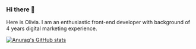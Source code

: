 ### Hi there 👋

Here is Olivia. I am an enthusiastic front-end developer with background of 4 years digital marketing experience. 

[![Anurag's GitHub stats](https://github-readme-stats.vercel.app/api?username=BraveOlivia&count_private=true&show_icons=true&hide=stars,prs,issues?theme=radical)](https://github.com/anuraghazra/github-readme-stats)

<!--
**BraveOlivia/BraveOlivia** is a ✨ _special_ ✨ repository because its `README.md` (this file) appears on your GitHub profile.

Here are some ideas to get you started:

- 🔭 I’m currently working on ...
- 🌱 I’m currently learning ...
- 👯 I’m looking to collaborate on ...
- 🤔 I’m looking for help with ...
- 💬 Ask me about ...
- 📫 How to reach me: ...
- 😄 Pronouns: ...
- ⚡ Fun fact: ...
-->
